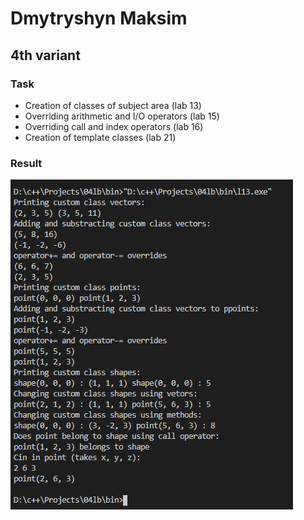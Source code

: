 # Dmytryshyn Maksim


## 4th variant


### Task


* Creation of classes of subject area (lab 13)
* Overriding arithmetic and I/O operators (lab 15)
* Overriding call and index operators (lab 16)
* Creation of template classes (lab 21)


### Result


![res](../../docs/images/l13/res.png)
